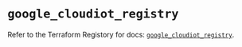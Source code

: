 # `google_cloudiot_registry`

Refer to the Terraform Registory for docs: [`google_cloudiot_registry`](https://registry.terraform.io/providers/hashicorp/google/4.62.1/docs/resources/cloudiot_registry).
